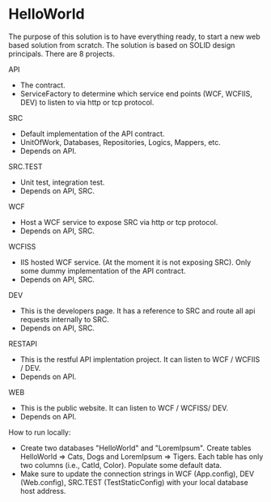 # HelloWorld

The purpose of this solution is to have everything ready, to start a new web based solution from scratch. The solution is based on SOLID design principals. There are 8 projects. 


API 
  - The contract.
  - ServiceFactory to determine which service end points (WCF, WCFIIS, DEV) to listen to via http or tcp protocol.


SRC
  - Default implementation of the API contract.
  - UnitOfWork, Databases, Repositories, Logics, Mappers, etc. 
  - Depends on API.


SRC.TEST
  - Unit test, integration test.
  - Depends on API, SRC.


WCF 
  - Host a WCF service to expose SRC via http or tcp protocol.
  - Depends on API, SRC.
  
  
WCFISS 
  - IIS hosted WCF service. (At the moment it is not exposing SRC). Only some dummy implementation of the API contract.
  - Depends on API, SRC.
  
  
DEV
  - This is the developers page. It has a reference to SRC and route all api requests internally to SRC.
  - Depends on API, SRC.
  

RESTAPI
  - This is the restful API implentation project. It can listen to WCF / WCFIIS / DEV.
  - Depends on API.
  

WEB 
  - This is the public website. It can listen to WCF / WCFISS/ DEV.
  - Depends on API.
  
  
How to run locally: 
  - Create two databases "HelloWorld" and "LoremIpsum". Create tables HelloWorld => Cats, Dogs and LoremIpsum => Tigers. Each table has only two columns (i.e., CatId, Color). Populate some default data.
  - Make sure to update the connection strings in WCF (App.config), DEV (Web.config), SRC.TEST (TestStaticConfig) with your local database host address. 
